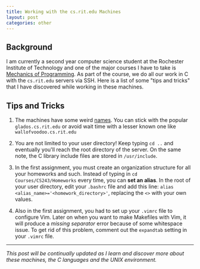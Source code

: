 ```yaml
---
title: Working with the cs.rit.edu Machines
layout: post
categories: other
---
```


## **Background**
I am currently a second year computer science student at the Rochester Institute of Technology and one of the major courses I have to take is [Mechanics of Programming](https://www.rit.edu/study/curriculum/c9e1894b-50fa-4753-9918-dfbe7e7cdfe6). As part of the course, we do all our work in C with the `cs.rit.edu` servers via SSH. Here is a list of some "tips and tricks" that I have discovered while working in these machines.

## **Tips and Tricks**
1. The machines have some weird [names](https://pastebin.com/G6SCmVc7). You can stick with the popular `glados.cs.rit.edu` or avoid wait time with a lesser known one like `wallofvoodoo.cs.rit.edu`

2. You are not limited to your user directory! Keep typing `cd ..` and eventually you'll reach the root directory of the server. On the same note, the C library include files are stored in `/usr/include`.

3. In the first assignment, you must create an organization structure for all your homeworks and such. Instead of typing in `cd Courses/CS243/Homeworks` every time, you can **set an alias**. In the root of your user directory, edit your `.bashrc` file and add this line: `alias <alias_name>='<homework_directory>'`, replacing the `<>` with your own values.

4. Also in the first assignment, you had to set up your `.vimrc` file to configure Vim. Later on when you want to make Makefiles with Vim, it will produce a *missing separator* error because of some whitespace issue. To get rid of this problem, comment out the `expandtab` setting in your `.vimrc` file.

---

*This post will be continually updated as I learn and discover more about these machines, the C languages and the UNIX environment.*